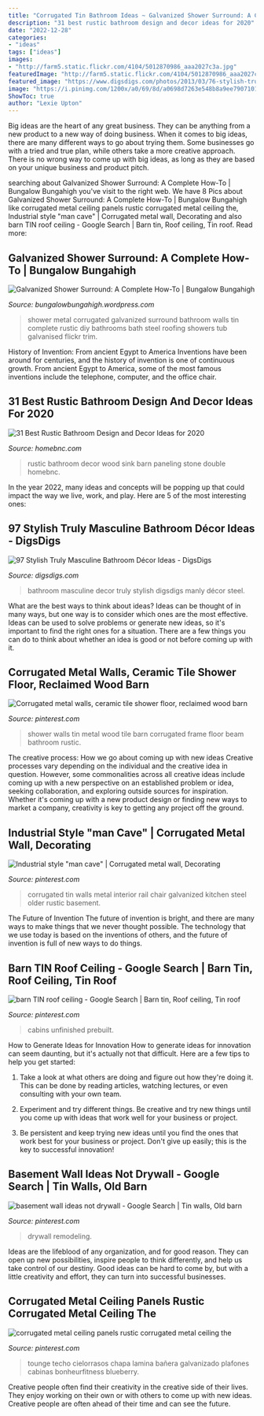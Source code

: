 ```yaml
---
title: "Corrugated Tin Bathroom Ideas ~ Galvanized Shower Surround: A Complete How-to"
description: "31 best rustic bathroom design and decor ideas for 2020"
date: "2022-12-28"
categories:
- "ideas"
tags: ["ideas"]
images:
- "http://farm5.static.flickr.com/4104/5012870986_aaa2027c3a.jpg"
featuredImage: "http://farm5.static.flickr.com/4104/5012870986_aaa2027c3a.jpg"
featured_image: "https://www.digsdigs.com/photos/2013/03/76-stylish-truly-masculine-bathroom-decor-ideas-17.jpg"
image: "https://i.pinimg.com/1200x/a0/69/8d/a0698d7263e548b8a9ee7907101d3841.jpg"
ShowToc: true
author: "Lexie Upton"
---
```



Big ideas are the heart of any great business. They can be anything from a new product to a new way of doing business. When it comes to big ideas, there are many different ways to go about trying them. Some businesses go with a tried and true plan, while others take a more creative approach. There is no wrong way to come up with big ideas, as long as they are based on your unique business and product pitch.

	

		
searching about Galvanized Shower Surround: A Complete How-To | Bungalow Bungahigh you've visit to the right web. We have 8 Pics about Galvanized Shower Surround: A Complete How-To | Bungalow Bungahigh like corrugated metal ceiling panels rustic corrugated metal ceiling the, Industrial style &quot;man cave&quot; | Corrugated metal wall, Decorating and also barn TIN roof ceiling - Google Search | Barn tin, Roof ceiling, Tin roof. Read more:
		
    
## Galvanized Shower Surround: A Complete How-To | Bungalow Bungahigh

<img loading=lazy src="http://farm5.static.flickr.com/4104/5012870986_aaa2027c3a.jpg" onerror="this.onerror=null;this.src='https://tse2.mm.bing.net/th?id=OIP.7P5NO7dUQJc6dD-9zrOPwgAAAA&amp;pid=15.1';" alt="Galvanized Shower Surround: A Complete How-To | Bungalow Bungahigh">

_Source: bungalowbungahigh.wordpress.com_

>shower metal corrugated galvanized surround bathroom walls tin complete rustic diy bathrooms bath steel roofing showers tub galvanised flickr trim. 

	

History of Invention: From ancient Egypt to America
Inventions have been around for centuries, and the history of invention is one of continuous growth. From ancient Egypt to America, some of the most famous inventions include the telephone, computer, and the office chair.

    
## 31 Best Rustic Bathroom Design And Decor Ideas For 2020

<img loading=lazy src="https://homebnc.com/homeimg/2016/09/07-rustic-bathroom-design-decor-ideas-homebnc.jpg" onerror="this.onerror=null;this.src='https://tse4.mm.bing.net/th?id=OIP.Me6YCn0_FFj7IWE4Hg7kdAHaKU&amp;pid=15.1';" alt="31 Best Rustic Bathroom Design and Decor Ideas for 2020">

_Source: homebnc.com_

>rustic bathroom decor wood sink barn paneling stone double homebnc. 

	

In the year 2022, many ideas and concepts will be popping up that could impact the way we live, work, and play. Here are 5 of the most interesting ones:

    
## 97 Stylish Truly Masculine Bathroom Décor Ideas - DigsDigs

<img loading=lazy src="https://www.digsdigs.com/photos/2013/03/76-stylish-truly-masculine-bathroom-decor-ideas-17.jpg" onerror="this.onerror=null;this.src='https://tse4.mm.bing.net/th?id=OIP.yn6IxaVx8J0qCZJm6utEfgHaLm&amp;pid=15.1';" alt="97 Stylish Truly Masculine Bathroom Décor Ideas - DigsDigs">

_Source: digsdigs.com_

>bathroom masculine decor truly stylish digsdigs manly décor steel. 

	

What are the best ways to think about ideas?
Ideas can be thought of in many ways, but one way is to consider which ones are the most effective. Ideas can be used to solve problems or generate new ideas, so it's important to find the right ones for a situation. There are a few things you can do to think about whether an idea is good or not before coming up with it.

    
## Corrugated Metal Walls, Ceramic Tile Shower Floor, Reclaimed Wood Barn

<img loading=lazy src="https://i.pinimg.com/1200x/a0/69/8d/a0698d7263e548b8a9ee7907101d3841.jpg" onerror="this.onerror=null;this.src='https://tse4.mm.bing.net/th?id=OIP.x7veOCECM4InNds76OAeYQHaPP&amp;pid=15.1';" alt="Corrugated metal walls, ceramic tile shower floor, reclaimed wood barn">

_Source: pinterest.com_

>shower walls tin metal wood tile barn corrugated frame floor beam bathroom rustic. 

	

The creative process: How we go about coming up with new ideas
Creative processes vary depending on the individual and the creative idea in question. However, some commonalities across all creative ideas include coming up with a new perspective on an established problem or idea, seeking collaboration, and exploring outside sources for inspiration. Whether it's coming up with a new product design or finding new ways to market a company, creativity is key to getting any project off the ground.

    
## Industrial Style &quot;man Cave&quot; | Corrugated Metal Wall, Decorating

<img loading=lazy src="https://i.pinimg.com/736x/70/70/78/707078e3c9a10aa0a3854eb070a4665d--western-kitchen-corrugated-tin.jpg" onerror="this.onerror=null;this.src='https://tse2.mm.bing.net/th?id=OIP.9ll_6zoEJikmaLknoMcKugHaE6&amp;pid=15.1';" alt="Industrial style &quot;man cave&quot; | Corrugated metal wall, Decorating">

_Source: pinterest.com_

>corrugated tin walls metal interior rail chair galvanized kitchen steel older rustic basement. 

	

The Future of Invention
The future of invention is bright, and there are many ways to make things that we never thought possible. The technology that we use today is based on the inventions of others, and the future of invention is full of new ways to do things.

    
## Barn TIN Roof Ceiling - Google Search | Barn Tin, Roof Ceiling, Tin Roof

<img loading=lazy src="https://i.pinimg.com/736x/82/e0/0e/82e00e0d4bcedf95ca0731e91339e61c.jpg" onerror="this.onerror=null;this.src='https://tse4.mm.bing.net/th?id=OIP.Tovr433qSZI41ZuVPKqZLwHaFi&amp;pid=15.1';" alt="barn TIN roof ceiling - Google Search | Barn tin, Roof ceiling, Tin roof">

_Source: pinterest.com_

>cabins unfinished prebuilt. 

	

How to Generate Ideas for Innovation
How to generate ideas for innovation can seem daunting, but it's actually not that difficult. Here are a few tips to help you get started:
1. Take a look at what others are doing and figure out how they're doing it. This can be done by reading articles, watching lectures, or even consulting with your own team.

2. Experiment and try different things. Be creative and try new things until you come up with ideas that work well for your business or project.

3. Be persistent and keep trying new ideas until you find the ones that work best for your business or project. Don't give up easily; this is the key to successful innovation!

    
## Basement Wall Ideas Not Drywall - Google Search | Tin Walls, Old Barn

<img loading=lazy src="https://i.pinimg.com/736x/09/6f/df/096fdffe08cea3edaa853c6a1df80f75.jpg" onerror="this.onerror=null;this.src='https://tse3.mm.bing.net/th?id=OIP.hcGW6QNhiSp1CUZZLJkR6AHaJ3&amp;pid=15.1';" alt="basement wall ideas not drywall - Google Search | Tin walls, Old barn">

_Source: pinterest.com_

>drywall remodeling. 

	

Ideas are the lifeblood of any organization, and for good reason. They can open up new possibilities, inspire people to think differently, and help us take control of our destiny. Good ideas can be hard to come by, but with a little creativity and effort, they can turn into successful businesses.

    
## Corrugated Metal Ceiling Panels Rustic Corrugated Metal Ceiling The

<img loading=lazy src="https://i.pinimg.com/736x/0a/48/81/0a488145a5988d2d27017081aa269b35.jpg" onerror="this.onerror=null;this.src='https://tse2.mm.bing.net/th?id=OIP.zJ-GD1mC0l0_moyhrCewlAHaJ6&amp;pid=15.1';" alt="corrugated metal ceiling panels rustic corrugated metal ceiling the">

_Source: pinterest.com_

>tounge techo cielorrasos chapa lamina bañera galvanizado plafones cabinas bonheurfitness blueberry. 

	

Creative people often find their creativity in the creative side of their lives. They enjoy working on their own or with others to come up with new ideas. Creative people are often ahead of their time and can see the future.

